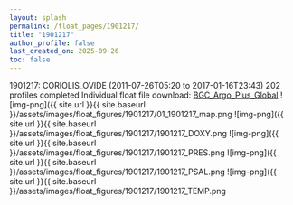 ```yaml
---
layout: splash
permalink: /float_pages/1901217/
title: "1901217"
author_profile: false
last_created_on: 2025-09-26
toc: false
---
```

 
1901217: CORIOLIS_OVIDE (2011-07-26T05:20 to 2017-01-16T23:43)
202 profiles completed
Individual float file download: [BGC_Argo_Plus_Global](https://ftp.soest.hawaii.edu/bgc_argo_plus/Individual_Floats/outliers_removed/1901217_Sprof_processed.nc)
![img-png]({{ site.url }}{{ site.baseurl }}/assets/images/float_figures/1901217/01_1901217_map.png
![img-png]({{ site.url }}{{ site.baseurl }}/assets/images/float_figures/1901217/1901217_DOXY.png
![img-png]({{ site.url }}{{ site.baseurl }}/assets/images/float_figures/1901217/1901217_PRES.png
![img-png]({{ site.url }}{{ site.baseurl }}/assets/images/float_figures/1901217/1901217_PSAL.png
![img-png]({{ site.url }}{{ site.baseurl }}/assets/images/float_figures/1901217/1901217_TEMP.png
